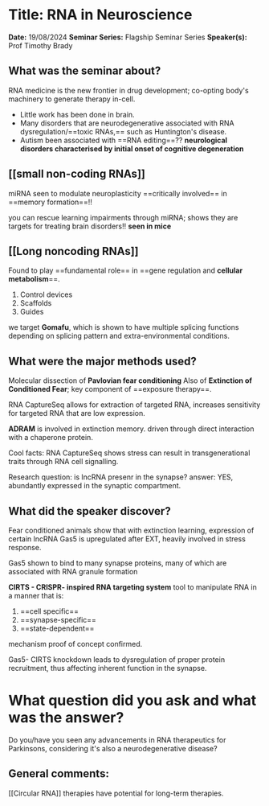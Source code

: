 # Title: RNA in Neuroscience

**Date:** 19/08/2024
**Seminar Series:** Flagship Seminar Series
**Speaker(s):** Prof Timothy Brady

## What was the seminar about?

RNA medicine is the new frontier in drug development; co-opting body's machinery to generate therapy in-cell.
- Little work has been done in brain.
- Many disorders that are neurodegenerative associated with RNA dysregulation/==toxic RNAs,== such as Huntington's disease.
- Autism been associated with ==RNA editing==??
**neurological disorders characterised by initial onset of cognitive degeneration**

## **[[small non-coding RNAs]]**
miRNA seen to modulate neuroplasticity
==critically involved== in ==memory formation==!!

you can rescue learning impairments through miRNA; shows they are targets for treating brain disorders!! **seen in mice**

## **[[Long noncoding RNAs]]** 
Found to play ==fundamental role== in ==gene regulation and **cellular metabolism**==.
1. Control devices
2. Scaffolds
3. Guides

we target **Gomafu**, which is shown to have multiple splicing functions depending on splicing pattern and extra-environmental conditions.



## What were the major methods used?

Molecular dissection of **Pavlovian fear conditioning**
Also of **Extinction of Conditioned Fear**; key component of ==exposure therapy==.

RNA CaptureSeq allows for extraction of targeted RNA, increases sensitivity for targeted RNA that are low expression.

**ADRAM** is involved in extinction memory. driven through direct interaction with a chaperone protein.

Cool facts: RNA CaptureSeq shows stress can result in transgenerational traits through RNA cell signalling.

Research question: is lncRNA presenr in the synapse?
answer: YES, abundantly expressed in the synaptic compartment. 

## What did the speaker discover?

Fear conditioned animals show that with extinction learning, expression of certain lncRNA Gas5 is upregulated after EXT, heavily involved in stress response.

Gas5 shown to bind to many synapse proteins, many of which are associated with RNA granule formation

**CIRTS - CRISPR- inspired RNA targeting system** tool to manipulate RNA in a manner that is:
1. ==cell specific==
2. ==synapse-specific==
3. ==state-dependent==

mechanism proof of concept confirmed.

Gas5- CIRTS knockdown leads to dysregulation of proper protein recruitment, thus affecting inherent function in the synapse.

# What question did you ask and what was the answer?
Do you/have you seen any advancements in RNA therapeutics for Parkinsons, considering it's also a neurodegenerative disease?



## General comments:

[[Circular RNA]] therapies have potential for long-term therapies.

